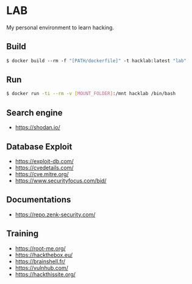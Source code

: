 LAB
===

My personal environment to learn hacking.

Build
---
```dockerfile
$ docker build --rm -f "[PATH/dockerfile]" -t hacklab:latest "lab"
```

Run
---
```bash
$ docker run -ti --rm -v [MOUNT_FOLDER]:/mnt hacklab /bin/bash
```

Search engine
---

* https://shodan.io/

Database Exploit
---

* https://exploit-db.com/
* https://cvedetails.com/
* https://cve.mitre.org/
* https://www.securityfocus.com/bid/

Documentations
---
* https://repo.zenk-security.com/

Training
---

* https://root-me.org/
* https://hackthebox.eu/
* https://brainshell.fr/
* https://vulnhub.com/
* https://hackthissite.org/
